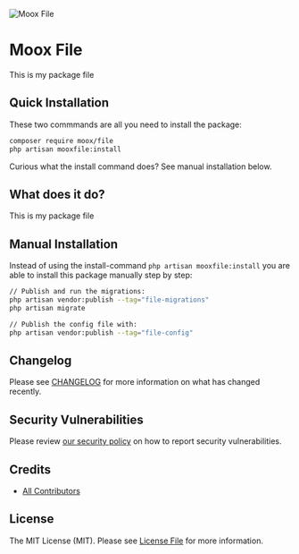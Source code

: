 ![Moox File](https://github.com/mooxphp/moox/raw/main/_other/art/banner/file.jpg)

# Moox File

This is my package file

## Quick Installation

These two commmands are all you need to install the package:

```bash
composer require moox/file
php artisan mooxfile:install
```

Curious what the install command does? See manual installation below.

## What does it do?

<!--whatdoes-->
This is my package file
<!--/whatdoes-->


## Manual Installation

Instead of using the install-command `php artisan mooxfile:install` you are able to install this package manually step by step:

```bash
// Publish and run the migrations:
php artisan vendor:publish --tag="file-migrations"
php artisan migrate

// Publish the config file with:
php artisan vendor:publish --tag="file-config"
```

## Changelog

Please see [CHANGELOG](CHANGELOG.md) for more information on what has changed recently.

## Security Vulnerabilities

Please review [our security policy](https://github.com/mooxphp/moox/security/policy) on how to report security vulnerabilities.

## Credits

-   [All Contributors](../../contributors)

## License

The MIT License (MIT). Please see [License File](LICENSE.md) for more information.
